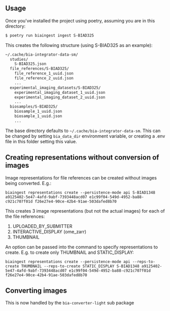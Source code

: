 ## Usage
Once you've installed the project using poetry, assuming you are in this directory:
```sh
$ poetry run biaingest ingest S-BIAD325
```
This creates the following structure (using S-BIAD325 as an example):
```sh
~/.cache/bia-integrator-data-sm/
  studies/
    S-BIAD325.json
  file_references/S-BIAD325/
    file_reference_1_uuid.json
    file_reference_2_uuid.json
    ...
  experimental_imaging_datasets/S-BIAD325/
    experimental_imaging_dataset_1_uuid.json
    experimental_imaging_dataset_2_uuid.json
    ...
  biosamples/S-BIAD325/
    biosample_1_uuid.json
    biosample_1_uuid.json
    ...
```
The base directory defaults to `~/.cache/bia-integrator-data-sm`. This can be changed by setting `bia_data_dir` environment variable, or creating a .env file in this folder setting this value.

## Creating representations without conversion of images
Image representations for file references can be created without images being converted. E.g.:
```
biaingest representations create --persistence-mode api S-BIAD1348 a9125402-5e47-4afd-9abf-7393448acd07 e1c99f04-549d-4952-ba88-c921c707f01d f26e27e4-90ce-42b4-91ae-503dafed8b70
```

This creates 3 image representations (but not the actual images) for each of the file references:
1. UPLOADED_BY_SUBMITTER
2. INTERACTIVE_DISPLAY (ome_zarr)
3. THUMBNAIL

An option can be passed into the command to specify representations to create. E.g. to create only THUMBNAIL and STATIC_DISPLAY:
```
biaingest representations create --persistence-mode api --reps-to-create THUMBNAIL --reps-to-create STATIC_DISPLAY S-BIAD1348 a9125402-5e47-4afd-9abf-7393448acd07 e1c99f04-549d-4952-ba88-c921c707f01d f26e27e4-90ce-42b4-91ae-503dafed8b70
```

## Converting images
This is now handled by the `bia-converter-light` sub package
